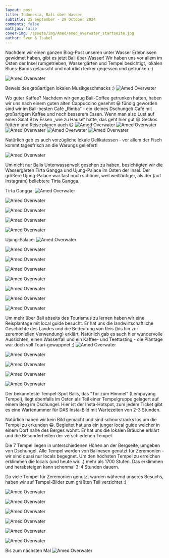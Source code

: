 ```yaml
---
layout: post
title: Indonesia, Bali über Wasser
subtitle: 25 September - 29 October 2024
comments: false
mathjax: false
cover-img: /assets/img/Amed/amed_overwater_startseite.jpg
author: Sven & Isabel
---
```


Nachdem wir einen ganzen Blog-Post unseren unter Wasser Erlebnissen gewidmet haben, gibt es jetzt Bali über Wasser!
Wir haben uns vor allem im Osten der Insel rumgetrieben, Wassergärten und Tempel besichtigt, lokalen Blues-Bands gelauscht und natürlich lecker gegessen und getrunken :)   

![Amed Overwater](/assets/img/Amed/amed_overwater_1.jpg)

Beweis des großartigen lokalen Musikgeschmacks :)
![Amed Overwater](/assets/img/Amed/amed_overwater_3.jpg)

Wo guter Kaffee? Nachdem wir genug Bali-Coffee getrunken hatten, haben wir uns nach einem guten alten Cappuccino gesehnt 😀 fündig geworden sind wir im Bali-besten Café „Rimba“ - ein kleines Dschungel/ Café mit großartigem Kaffee und noch besserem Essen. Wenn man also Lust auf einen Salat Bzw Essen „wie zu Hause“ hatte, das geht hier gut 😃
Geckos füttern und Reise planen auch 😃
![Amed Overwater](/assets/img/Amed/amed_overwater_rimba_4.jpg)
![Amed Overwater](/assets/img/Amed/amed_overwater_rimba_3.jpg)
![Amed Overwater](/assets/img/Amed/amed_overwater_rimba_2.jpg)
![Amed Overwater](/assets/img/Amed/amed_overwater_gecko_1.jpg)
![Amed Overwater](/assets/img/Amed/amed_overwater_gecko_2.jpg)

Natürlich gab es auch vorzügliche lokale Delikatessen - vor allem der Fisch kommt tagesfrisch an die Warungs geliefert!

![Amed Overwater](/assets/img/Amed/amed_overwater_food_1.jpg)

Um nicht nur Balis Unterwasserwelt gesehen zu haben, besichtigten wir die Wassergärten Tirta Gangga und Ujung-Palace im Osten der Insel. Der größere Ujung-Palace war fast noch schöner, weil weitläufiger, als der (auf Instagram) beliebtere Tirta Gangga.

Tirta Gangga:
![Amed Overwater](/assets/img/Amed/amed_overwater_temple_1.jpg)

![Amed Overwater](/assets/img/Amed/amed_overwater_temple_2.jpg)

![Amed Overwater](/assets/img/Amed/amed_overwater_temple_3.jpg)

![Amed Overwater](/assets/img/Amed/amed_overwater_temple_4.jpg)

![Amed Overwater](/assets/img/Amed/amed_overwater_temple_22.jpg)

Ujung-Palace:
![Amed Overwater](/assets/img/Amed/amed_overwater_temple_9.jpg)

![Amed Overwater](/assets/img/Amed/amed_overwater_temple_10.jpg)

![Amed Overwater](/assets/img/Amed/amed_overwater_temple_11.jpg)

![Amed Overwater](/assets/img/Amed/amed_overwater_temple_12.jpg)

![Amed Overwater](/assets/img/Amed/amed_overwater_temple_13.jpg)

![Amed Overwater](/assets/img/Amed/amed_overwater_temple_14.jpg)

![Amed Overwater](/assets/img/Amed/amed_overwater_temple_15.jpg)

![Amed Overwater](/assets/img/Amed/amed_overwater_temple_23.jpg)

Um mehr über Bali abseits des Tourismus zu lernen haben wir eine Reisplantage mit local guide besucht. Er hat uns die landwirtschaftliche Geschichte des Landes und die Bedeutung von Reis (bis hin zur zeremoniellen Verwendung) erklärt. 
Natürlich gab es auch hier wundervolle Aussichten, einen Wasserfall und ein Kaffee- und Teettasting - die Plantage war doch voll Touri-gewappnet ;)
![Amed Overwater](/assets/img/Amed/amed_overwater_temple_5.jpg)

![Amed Overwater](/assets/img/Amed/amed_overwater_temple_6.jpg)

![Amed Overwater](/assets/img/Amed/amed_overwater_temple_7.jpg)

![Amed Overwater](/assets/img/Amed/amed_overwater_temple_8.jpg)

![Amed Overwater](/assets/img/Amed/amed_overwater_temple_24.jpg)

Der bekannteste Tempel-Spot Balis, das "Tor zum Himmel" (Lempuyang Tempel), liegt ebenfalls im Osten als Teil einer Tempelgruppe gelagert auf einem Berg im Dschungel. Hier ist der Insta-Hotspot, zum jedem Ticket gibt es eine Wartenummer für DAS Insta-Bild mit Wartezeiten von 2-3 Stunden.

Natürlich haben wir kein Bild gemacht und sind schnurstracks los um die Tempel zu erkunden 😀. 
Begleitet hat uns ein junger local guide welcher in einem Dorf nahe des Berges wohnt. Er hat uns die lokalen Bräuche erklärt und die Besonderheiten der verschiedenen Tempel. 

Die 7 Tempel liegen in unterschiedenen Höhen an der Bergseite, umgeben von Dschungel. Alle Tempel werden von Balinesen genutzt für Zeremonien - wir sind quasi nur locals begegnet. Um den höchsten Tempel zu erreichen erklimmen die locals (und heute wir...) mehr als 1700 Stufen. Das erklimmen und herabsteigen kann schonmal 3-4 Stunden dauern. 

Da viele Tempel für Zeremonien genutzt wurden während unseres Besuchs, haben wir auf Tempel-Bilder zum gräßten Teil verzichtet :)

![Amed Overwater](/assets/img/Amed/amed_overwater_temple_16.jpg)

![Amed Overwater](/assets/img/Amed/amed_overwater_temple_17.jpg)

![Amed Overwater](/assets/img/Amed/amed_overwater_temple_18.jpg)

![Amed Overwater](/assets/img/Amed/amed_overwater_temple_19.jpg)

![Amed Overwater](/assets/img/Amed/amed_overwater_temple_20.jpg)

![Amed Overwater](/assets/img/Amed/amed_overwater_temple_21.jpg)

Bis zum nächsten Mal
![Amed Overwater](/assets/img/Amed/amed_overwater_2.jpg)

